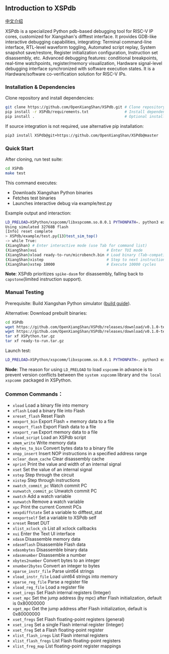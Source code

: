 ## Introduction to XSPdb

[中文介绍](/README.cn.md)

XSPdb is a specialized Python pdb-based debugging tool for RISC-V IP cores, customized for Xiangshan's difftest interface. It provides GDB-like interactive debugging capabilities, integrating: Terminal command-line interface, RTL-level waveform toggling, Automated script replay, System snapshot save/restore, Register initialization configuration, Instruction set disassembly, etc. Advanced debugging features: conditional breakpoints, real-time watchpoints, register/memory visualization, Hardware signal-level debugging interface synchronized with software execution states. It is a Hardware/software co-verification solution for RISC-V IPs.

### Installation & Dependencies

Clone repository and install dependencies:
```bash
git clone https://github.com/OpenXiangShan/XSPdb.git # Clone repository
pip install -r XSPdb/requirements.txt                # Install dependencies
pip install .                                        # Optional installation
```

If source integration is not required, use alternative pip installation:
```bash
pip3 install XSPdb@git+https://github.com/OpenXiangShan/XSPdb@master
```

### Quick Start

After cloning, run test suite:
```bash
cd XSPdb
make test
```

This command executes:
- Downloads Xiangshan Python binaries
- Fetches test binaries
- Launches interactive debug via example/test.py

Example output and interaction:
```bash
LD_PRELOAD=XSPython/xspcomm/libxspcomm.so.0.0.1 PYTHONPATH=. python3 example/test.py
Using simulated 32768B flash
[Info] reset complete
> XSPdb/example/test.py(13)test_sim_top()
-> while True:
(XiangShan) # Enter interactive mode (use Tab for command list)
(XiangShan)xui                               # Enter TUI mode
(XiangShan)xload ready-to-run/microbench.bin # Load binary (Tab-compatible)
(XiangShan)xistep                            # Step to next instruction commit
(XiangShan)xstep 10000                       # Execute 10000 cycles
```

**Note**: XSPdb prioritizes `spike-dasm` for disassembly, falling back to `capstone`(limited instruction support).

### Manual Testing

Prerequisite: Build Xiangshan Python simulator ([build guide]()).

Alternative: Download prebuilt binaries:
```bash
cd XSPdb
wget https://github.com/OpenXiangShan/XSPdb/releases/download/v0.1.0-test/XSPython.tar.gz
wget https://github.com/OpenXiangShan/XSPdb/releases/download/v0.1.0-test/ready-to-run.tar.gz
tar xf XSPython.tar.gz
tar xf ready-to-run.tar.gz
```

Launch test:
```bash
LD_PRELOAD=XSPython/xspcomm/libxspcomm.so.0.0.1 PYTHONPATH=. python3 example/test.py
```

**Node**: The reason for using `LD_PRELOAD` to load `xspcomm` in advance is to prevent version conflicts between the `system xspcomm` library and `the local xspcomm `packaged in XSPython.

### Common Commands：

- `xload` Load a binary file into memory
- `xflash` Load a binary file into Flash
- `xreset_flash` Reset Flash
- `xexport_bin` Export Flash + memory data to a file
- `xexport_flash` Export Flash data to a file
- `xexport_ram` Export memory data to a file
- `xload_script` Load an XSPdb script
- `xmem_write` Write memory data
- `xbytes_to_bin` Convert bytes data to a binary file
- `xnop_insert` Insert NOP instructions in a specified address range
- `xclear_dasm_cache` Clear disassembly cache
- `xprint` Print the value and width of an internal signal
- `xset` Set the value of an internal signal
- `xstep` Step through the circuit
- `xistep` Step through instructions
- `xwatch_commit_pc` Watch commit PC
- `xunwatch_commit_pc` Unwatch commit PC
- `xwatch` Add a watch variable
- `xunwatch` Remove a watch variable
- `xpc` Print the current Commit PCs
- `xexpdiffstate` Set a variable to difftest_stat
- `xexportself` Set a variable to XSPdb self
- `xreset` Reset DUT
- `xlist_xclock_cb` List all xclock callbacks
- `xui` Enter the Text UI interface
- `xdasm` Disassemble memory data
- `xdasmflash` Disassemble Flash data
- `xdasmbytes` Disassemble binary data
- `xdasmnumber` Disassemble a number
- `xbytes2number` Convert bytes to an integer
- `xnumber2bytes` Convert an integer to bytes
- `xparse_instr_file` Parse uint64 strings
- `xload_instr_file` Load uint64 strings into memory
- `xparse_reg_file` Parse a register file
- `xload_reg_file` Load a register file
- `xset_iregs` Set Flash internal registers (Integer)
- `xset_mpc` Set the jump address (by mpc) after Flash initialization, default is 0x80000000
- `xget_mpc` Get the jump address after Flash initialization, default is 0x80000000
- `xset_fregs` Set Flash floating-point registers (general)
- `xset_ireg` Set a single Flash internal register (Integer)
- `xset_freg` Set a Flash floating-point register
- `xlist_flash_iregs` List Flash internal registers
- `xlist_flash_fregs` List Flash floating-point registers
- `xlist_freg_map` List floating-point register mappings